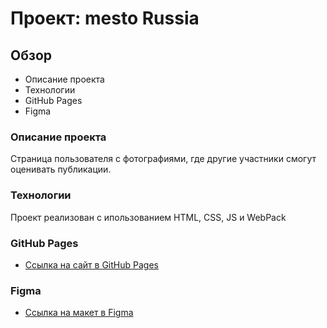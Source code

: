 # Проект: mesto Russia

## Обзор
* Описание проекта
* Технологии
* GitHub Pages
* Figma

### Описание проекта

Страница пользователя с фотографиями, где другие участники смогут оценивать публикации.

### Технологии

Проект реализован с ипользованием HTML, CSS, JS и WebPack

### GitHub Pages
* [Ссылка на сайт в GitHub Pages](https://mbkov.github.io/mesto-project/)

### Figma

* [Ссылка на макет в Figma](https://www.figma.com/file/2cn9N9jSkmxD84oJik7xL7/JavaScript.-Sprint-4?node-id=0%3A1)
